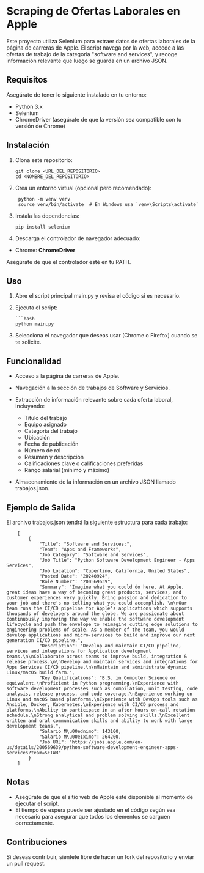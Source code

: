 # Scraping de Ofertas Laborales en Apple

Este proyecto utiliza Selenium para extraer datos de ofertas laborales de la página de carreras de Apple. El script navega por la web, accede a las ofertas de trabajo de la categoria "software and services", y recoge información relevante que luego se guarda en un archivo JSON.
## Requisitos

Asegúrate de tener lo siguiente instalado en tu entorno:

- Python 3.x
- Selenium
- ChromeDriver (asegúrate de que la versión sea compatible con tu versión de Chrome)

## Instalación

1. Clona este repositorio:

       git clone <URL_DEL_REPOSITORIO>
       cd <NOMBRE_DEL_REPOSITORIO>
2. Crea un entorno virtual (opcional pero recomendado):

        python -m venv venv
        source venv/bin/activate  # En Windows usa `venv\Scripts\activate`
3. Instala las dependencias:

       pip install selenium
4. Descarga el controlador de navegador adecuado:

- Chrome: **ChromeDriver**

Asegúrate de que el controlador esté en tu PATH.

## Uso

1. Abre el script principal main.py y revisa el código si es necesario. 
2. Ejecuta el script:

       ```bash
       python main.py
3. Selecciona el navegador que deseas usar (Chrome o Firefox) cuando se te solicite.

## Funcionalidad

- Acceso a la página de carreras de Apple.
- Navegación a la sección de trabajos de Software y Servicios.
- Extracción de información relevante sobre cada oferta laboral, incluyendo:

  - Título del trabajo
  - Equipo asignado
  - Categoría del trabajo
  - Ubicación
  - Fecha de publicación
  - Número de rol
  - Resumen y descripción
  - Calificaciones clave o calificaciones preferidas
  - Rango salarial (mínimo y máximo)
- Almacenamiento de la información en un archivo JSON llamado trabajos.json.


## Ejemplo de Salida

El archivo trabajos.json tendrá la siguiente estructura para cada trabajo:

        [
            {
                "Title": "Software and Services:",
                "Team": "Apps and Frameworks",
                "Job Category": "Software and Services",
                "Job Title": "Python Software Development Engineer - Apps Services",
                "Job Location": "Cupertino, California, United States",
                "Posted Date": "20240924",
                "Role Number": "200569639",
                "Summary": "Imagine what you could do here. At Apple, great ideas have a way of becoming great products, services, and customer experiences very quickly. Bring passion and dedication to your job and there's no telling what you could accomplish. \n\nOur team runs the CI/CD pipeline for Apple's applications which supports thousands of developers around the globe. We are passionate about continuously improving the way we enable the software development lifecycle and push the envelope to reimagine cutting edge solutions to engineering problems of scale. As a member of the team, you would develop applications and micro-services to build and improve our next generation CI/CD pipeline.",
                "Description": "Develop and maintain CI/CD pipeline, services and integrations for Application development teams.\n\nCollaborate across teams to improve build, integration & release process.\n\nDevelop and maintain services and integrations for Apps Services CI/CD pipeline.\n\nMaintain and administrate dynamic Linux/macOS build farm.",
                "Key Qualifications": "B.S. in Computer Science or equivalent.\nProficient in Python programming.\nExperience with software development processes such as compilation, unit testing, code analysis, release process, and code coverage.\nExperience working on Linux and macOS based platforms.\nExperience with DevOps tools such as Ansible, Docker, Kubernetes.\nExperience with CI/CD process and platforms.\nAbility to participate in an after hours on-call rotation schedule.\nStrong analytical and problem solving skills.\nExcellent written and oral communication skills and ability to work with large development teams.",
                "Salario M\u00ednimo": 143100,
                "Salario M\u00e1ximo": 264200,
                "Job URL": "https://jobs.apple.com/en-us/details/200569639/python-software-development-engineer-apps-services?team=SFTWR"
            }
        ]


## Notas

- Asegúrate de que el sitio web de Apple esté disponible al momento de ejecutar el script.
- El tiempo de espera puede ser ajustado en el código según sea necesario para asegurar que todos los elementos se carguen correctamente.

## Contribuciones

Si deseas contribuir, siéntete libre de hacer un fork del repositorio y enviar un pull request.



